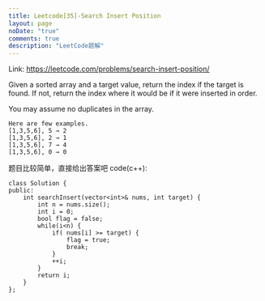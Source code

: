 ```yaml
---
title: Leetcode[35]-Search Insert Position
layout: page
noDate: "true"
comments: true
description: "LeetCode题解" 
---
```

<article class="post post-type-normal" itemscope="" itemtype="http://schema.org/Article" style="opacity: 1; transform: translateY(0px);">

Link: https://leetcode.com/problems/search-insert-position/

Given a sorted array and a target value, return the index if the target is found. If not, return the index where it would be if it were inserted in order.

You may assume no duplicates in the array.


	Here are few examples.
	[1,3,5,6], 5 → 2
	[1,3,5,6], 2 → 1
	[1,3,5,6], 7 → 4
	[1,3,5,6], 0 → 0


题目比较简单，直接给出答案吧
code(c++):

```
class Solution {
public:
    int searchInsert(vector<int>& nums, int target) {
        int n = nums.size();
        int i = 0;
        bool flag = false;
        while(i<n) {
            if( nums[i] >= target) {
                flag = true;
                break;
            }
            ++i;
        }
        return i;
    }
};
```


</article>
